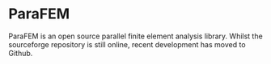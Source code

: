 # ParaFEM

ParaFEM is an open source parallel finite element analysis library. Whilst the sourceforge repository is still online, recent development has moved to Github.

